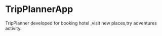 # TripPlannerApp
TripPlanner developed for booking hotel ,visit new places,try adventures activity.

